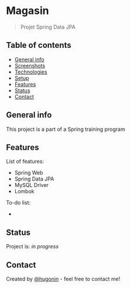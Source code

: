 # Magasin
> Projet Spring Data JPA

## Table of contents
* [General info](#general-info)
* [Screenshots](#screenshots)
* [Technologies](#technologies)
* [Setup](#setup)
* [Features](#features)
* [Status](#status)
* [Contact](#contact)

## General info
This project is a part of a Spring training program


## Features
List of features:

* Spring Web
* Spring Data JPA
* MySQL Driver
* Lombok

To-do list:

* 


## Status
Project is: _in progress_  


## Contact
Created by [@hugonin](https://github.com/hugonin) - feel free to contact me!
